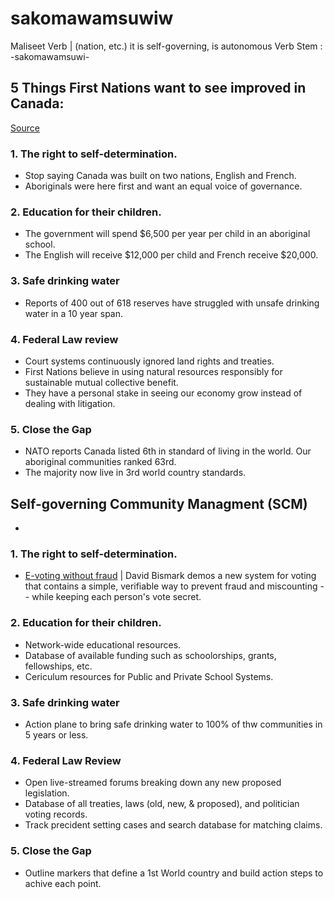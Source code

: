 # sakomawamsuwiw
Maliseet Verb | (nation, etc.) it is self-governing, is autonomous Verb Stem : -sakomawamsuwi-


## 5 Things First Nations want to see improved in Canada:
[Source][1]
### 1. The right to self-determination.
* Stop saying Canada was built on two nations, English and French.
* Aboriginals were here first and want an equal voice of governance.

### 2. Education for their children.
* The government will spend $6,500 per year per child in an aboriginal school.
* The English will receive $12,000 per child and French receive $20,000. 

### 3. Safe drinking water
* Reports of 400 out of 618 reserves have struggled with unsafe drinking water in a 10 year span.

### 4. Federal Law review
* Court systems continuously ignored land rights and treaties.
* First Nations believe in using natural resources responsibly for sustainable mutual collective benefit.
* They have a personal stake in seeing our economy grow instead of dealing with litigation.

### 5. Close the Gap
* NATO reports Canada listed 6th in standard of living in the world. Our aboriginal communities ranked 63rd.
* The majority now live in 3rd world country standards.

## Self-governing Community Managment (SCM)
* 
### 1. The right to self-determination.
* [E-voting without fraud](https://www.ted.com/talks/david_bismark_e_voting_without_fraud "David Bismark at TEDGlobal 2010") | David Bismark demos a new system for voting that contains a simple, verifiable way to prevent fraud and miscounting -- while keeping each person's vote secret.

### 2. Education for their children.
* Network-wide educational resources.
* Database of available funding such as schoolorships, grants, fellowships, etc.
* Cericulum resources for Public and Private School Systems.

### 3. Safe drinking water
* Action plane to bring safe drinking water to 100% of thw communities in 5 years or less.

### 4. Federal Law Review
* Open live-streamed forums breaking down any new proposed legislation. 
* Database of all treaties, laws (old, new, & proposed), and politician voting records.
* Track precident setting cases and search database for matching claims. 

### 5. Close the Gap
* Outline markers that define a 1st World country and build action steps to achive each point.

<!--- Source Links -->
[1]: http://www.huffingtonpost.ca/monique-caissie/5-things-first-nations-want-in-canada_b_9276292.html
[2]: http://www.aadnc-aandc.gc.ca/eng/1100100016293/1100100016294 "Fact Sheet\: Aboriginal Self-Government"

